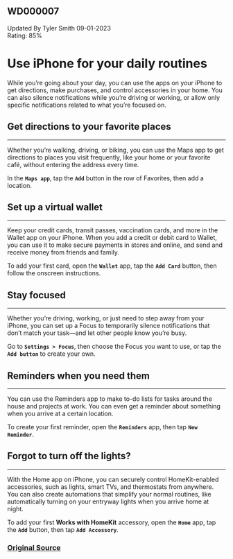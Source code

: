 ## WD000007
Updated By Tyler Smith 09-01-2023  
Rating: 85%

# Use iPhone for your daily routines
While you’re going about your day, you can use the apps on your iPhone to get directions, make purchases, and control accessories in your home. You can also silence notifications while you’re driving or working, or allow only specific notifications related to what you’re focused on.
  
## Get directions to your favorite places
---
Whether you’re walking, driving, or biking, you can use the Maps app  to get directions to places you visit frequently, like your home or your favorite café, without entering the address every time.

In the **`Maps app`**, tap the **`Add`** button in the row of Favorites, then add a location.
  
## Set up a virtual wallet
---
Keep your credit cards, transit passes, vaccination cards, and more in the Wallet app  on your iPhone. When you add a credit or debit card to Wallet, you can use it to make secure payments in stores and online, and send and receive money from friends and family.

To add your first card, open the **`Wallet`** app, tap the **`Add Card`** button, then follow the onscreen instructions.
  
## Stay focused
---
Whether you’re driving, working, or just need to step away from your iPhone, you can set up a Focus to temporarily silence notifications that don’t match your task—and let other people know you’re busy.

Go to **`Settings > Focus`**, then choose the Focus you want to use, or tap the **`Add button`** to create your own.
  
## Reminders when you need them
---
You can use the Reminders app  to make to-do lists for tasks around the house and projects at work. You can even get a reminder about something when you arrive at a certain location.

To create your first reminder, open the **`Reminders`** app, then tap **`New Reminder`**.
  
## Forgot to turn off the lights?
---
With the Home app  on iPhone, you can securely control HomeKit-enabled accessories, such as lights, smart TVs, and thermostats from anywhere. You can also create automations that simplify your normal routines, like automatically turning on your entryway lights when you arrive home at night.

To add your first **Works with HomeKit** accessory, open the **`Home`** app, tap the **`Add`** button, then tap **`Add Accessory`**.

  
### [Original Source](https://support.apple.com/guide/iphone/use-iphone-for-your-daily-routines-iph556acc36f/16.0/ios/16.0)
